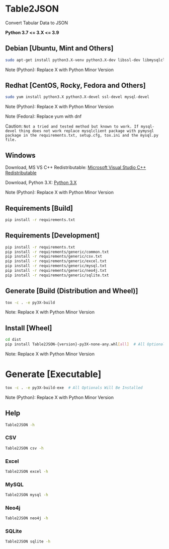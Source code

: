 # Table2JSON
Convert Tabular Data to JSON

**Python 3.7 <= 3.X <= 3.9**

## Debian [Ubuntu, Mint and Others]
```bash
sudo apt-get install python3.X-venv python3.X-dev libssl-dev libmysqlclient-dev build-essential
```
Note (Python): Replace X with Python Minor Version

## Redhat [CentOS, Rocky, Fedora and Others]
```bash
sudo yum install python3.X python3.X-devel ssl-devel mysql-devel
```
Note (Python): Replace X with Python Minor Version

Note (Fedora): Replace yum with dnf

Caution: ```Not a tried and tested method but known to work. If mysql-devel thing does not work replace mysqlclient package with pymysql package in the requirements.txt, setup.cfg, tox.ini and the mysql.py file.```

## Windows
Download, MS VS C++ Redistributable: [Microsoft Visual Studio C++ Redistributable]

Download, Python 3.X: [Python 3.X]

Note (Python): Replace X with Python Minor Version

## Requirements [Build]
```bash
pip install -r requirements.txt
```

## Requirements [Development]
```bash
pip install -r requirements.txt
pip install -r requirements/generic/common.txt
pip install -r requirements/generic/csv.txt
pip install -r requirements/generic/excel.txt
pip install -r requirements/generic/mysql.txt
pip install -r requirements/generic/neo4j.txt
pip install -r requirements/generic/sqlite.txt
```

## Generate [Build (Distribution and Wheel)]
```bash
tox -c . -e py3X-build
```

Note: Replace X with Python Minor Version

## Install [Wheel]
```bash
cd dist
pip install Table2JSON-{version}-py3X-none-any.whl[all]  # All Optionals Will Be Installed
```
Note: Replace X with Python Minor Version

# Generate [Executable]
```bash
tox -c . -e py3X-build-exe  # All Optionals Will Be Installed
```
Note (Python): Replace X with Python Minor Version

## Help
```bash
Table2JSON -h
```

### CSV
```bash
Table2JSON csv -h
```

### Excel
```bash
Table2JSON excel -h
```

### MySQL
```bash
Table2JSON mysql -h
```

### Neo4j
```bash
Table2JSON neo4j -h
```

### SQLite
```bash
Table2JSON sqlite -h
```

[Microsoft Visual Studio C++ Redistributable]: https://www.microsoft.com/en-in/download/details.aspx?id=48145
[Python 3.X]: https://www.python.org/downloads/windows/
